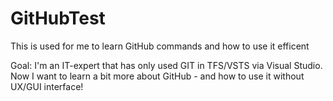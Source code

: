 # GitHubTest
This is used for me to learn GitHub commands and how to use it efficent

Goal: I'm an IT-expert that has only used GIT in TFS/VSTS via Visual Studio. Now I want to learn a bit more about GitHub - and how to use it without UX/GUI interface!
